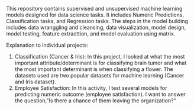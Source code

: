 This repository contains supervised and unsupervised machine learning models designed for data science tasks. It includes Numeric Predictions, Classification tasks, and Regression tasks. The steps in the model building includes data wranggling and cleansing, data visualization, model design, model testing, feature extracttion, and model evaluation using matrix.

Explanation to individual projects:
1. Classification (Cancer & Iris): In this project, I looked at what the most important attribute/determinant is for classifying brain tumor and what the most important determinant is when classifying a flower. The datasets used are two popular datasets for machine learning (Cancer and Iris dataset).
2. Employee Satisfaction: In this activity, I test several models for predicting numeric outcome (employee satisfaction). I want to answer the question,"Is there a chance of them leaving the organization?"
